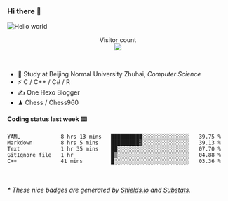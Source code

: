 ### Hi there 👋


<img src="https://raw.githubusercontent.com/sagar-viradiya/sagar-viradiya/master/resources/banner.png" alt="Hello world">
<p align="center"> 
  Visitor count<br/>
  <img src="https://profile-counter.glitch.me/youszoe/count.svg" />
</p>

<br/>


- 🍻  Study at Beijing Normal University Zhuhai, _Computer Science_
- ⚡  C / C++ / C# / R
- ✍️  One Hexo Blogger
- ♟  Chess / Chess960 


#### Coding status last week ⌨️

<!--START_SECTION:waka-->
```text
YAML             8 hrs 13 mins   ██████████░░░░░░░░░░░░░░░   39.75 % 
Markdown         8 hrs 5 mins    █████████▓░░░░░░░░░░░░░░░   39.13 % 
Text             1 hr 35 mins    ██░░░░░░░░░░░░░░░░░░░░░░░   07.70 % 
GitIgnore file   1 hr            █▒░░░░░░░░░░░░░░░░░░░░░░░   04.88 % 
C++              41 mins         █░░░░░░░░░░░░░░░░░░░░░░░░   03.36 % 
```
<!--END_SECTION:waka-->

<br/>

<center><img src="http://ghchart.rshah.org/409ba5/yousazoe" alt="" /></center>


<h6>* These nice badges are generated by <a href="https://shields.io/">Shields.io</a> and <a href="https://github.com/spencerwooo/Substats">Substats</a>.</h6>
